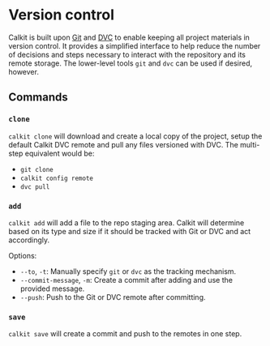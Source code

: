# Version control

Calkit is built upon
[Git](https://git-scm.com) and
[DVC](https://dvc.org) to enable keeping all project materials
in version control.
It provides a simplified interface to help reduce the number of
decisions and steps necessary to interact with the repository and
its remote storage.
The lower-level tools `git` and `dvc` can be used if desired, however.

## Commands

### `clone`

`calkit clone` will download and create a local copy of the project,
setup the default Calkit DVC remote and pull any files versioned with DVC.
The multi-step equivalent would be:

- `git clone`
- `calkit config remote`
- `dvc pull`

### `add`

`calkit add` will add a file to the repo staging area.
Calkit will determine based on its type and size if it should be tracked
with Git or DVC and act accordingly.

Options:

- `--to`, `-t`: Manually specify `git` or `dvc` as the tracking mechanism.
- `--commit-message`, `-m`: Create a commit after adding
  and use the provided message.
- `--push`: Push to the Git or DVC remote after committing.

### `save`

`calkit save` will create a commit and push to the remotes in one step.
